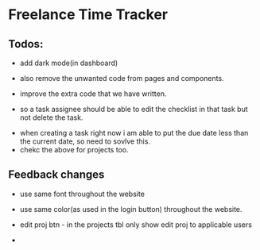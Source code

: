 # Freelance Time Tracker


## Todos:
- add dark mode(in dashboard)
- also remove the unwanted code from pages and components.
- improve the extra code that we have written.


- so a task assignee should be able to edit the checklist in that task but not delete the task.

<!-- ! task assignee functionality - crud checklist, follow, track time, (no delete, edit & assign). -->

- when creating a task right now i am able to put the due date less than the current date, so need to sovlve this.
- chekc the above for projects too.


## Feedback changes
- use same font throughout the website
- use same color(as used in the login button) throughout the website.
  

- edit proj btn - in the projects tbl only show edit proj to applicable users
- 

